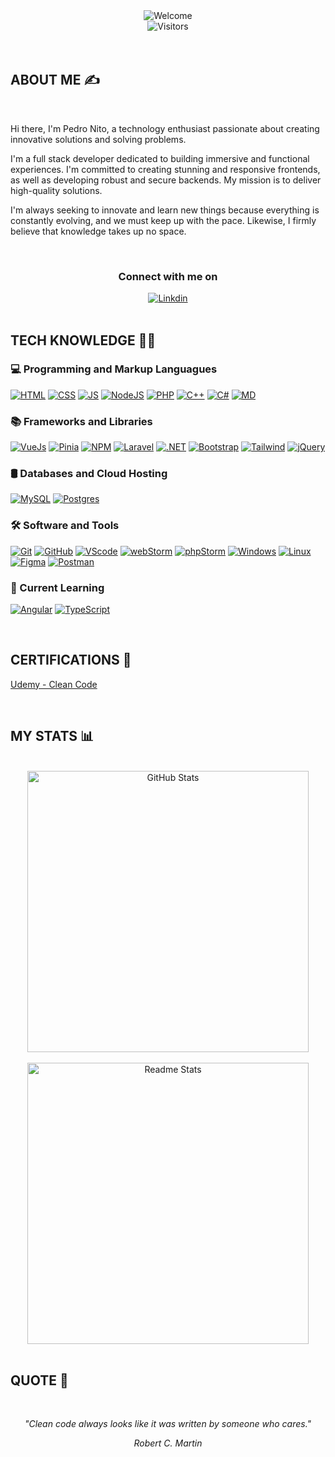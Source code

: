 <div align="center">
    <img src="https://readme-typing-svg.demolab.com?font=JetBrains+Mono&size=44&pause=1000&color=5092FF&center=true&vCenter=true&random=false&width=500&height=150&lines=Welcome+%F0%9F%91%8B" alt="Welcome" />
</div>

<div align="center">
    <img src="https://komarev.com/ghpvc/?username=PedroNito&style=for-the-badge&color=5092FF&label=Visitors" alt="Visitors" />
</div>

<br>
<br>

 ## ABOUT ME ✍️
<br>
<div>

Hi there, I'm Pedro Nito, a technology enthusiast passionate about creating innovative solutions and solving problems.

I'm a full stack developer dedicated to building immersive and functional experiences. I'm committed to creating stunning and responsive frontends, as well as developing robust and secure backends. My mission is to deliver high-quality solutions.

I'm always seeking to innovate and learn new things because everything is constantly evolving, and we must keep up with the pace. Likewise, I firmly believe that knowledge takes up no space.

</div>
<br>

<div align="center">

<h3> Connect with me on </h3>
    <a href="https://www.linkedin.com/in/pedro-nito-b20126205/">
        <img alt="Linkdin" src="https://img.shields.io/badge/linkedin-badge?style=for-the-badge&logo=linkedin&color=%230A66C2">
    <a/>
    <!-- <a href="mailto:pedro.nito.23@gmail.com">
        <img alt="Gmail" src="https://img.shields.io/badge/gmail-bagde?style=for-the-badge&logo=gmail&logoColor=%23FFFFFF&color=%23EA4335">
    <a/>
    <a href="https://discordapp.com/users/593920040454324224">
        <img alt="Discord" src="https://img.shields.io/badge/discord-badge?style=for-the-badge&logo=discord&logoColor=white&color=%235865F2">
    <a/> -->
</div>

<br>

## TECH KNOWLEDGE 👨‍💻

### 💻 Programming and Markup Languagues 
<!-- <img src="https://skillicons.dev/icons?i=html,css,js,nodejs,php,cpp,cs,md"/> -->

<a href="https://developer.mozilla.org/en-US/docs/Web/HTML"><img alt="HTML" src="https://skillicons.dev/icons?i=html"/></a>
<a href="https://developer.mozilla.org/en-US/docs/Web/CSS"><img alt="CSS" src="https://skillicons.dev/icons?i=css"/></a>
<a href="https://developer.mozilla.org/en-US/docs/Web/JavaScript"><img alt="JS" src="https://skillicons.dev/icons?i=js"/></a>
<a href="https://nodejs.org/"><img alt="NodeJS" src="https://skillicons.dev/icons?i=nodejs"/></a>
<a href="https://www.php.net/"><img alt="PHP" src="https://skillicons.dev/icons?i=php"/></a>
<a href="https://cplusplus.com/"><img alt="C++" src="https://skillicons.dev/icons?i=cpp"/></a>
<a href="https://dotnet.microsoft.com/en-us/languages/csharp"><img alt="C#" src="https://skillicons.dev/icons?i=cs"/></a>
<a href="https://www.markdownguide.org/"><img alt="MD" src="https://skillicons.dev/icons?i=md"/></a>

### 📚 Frameworks and Libraries
<!-- <img src="https://skillicons.dev/icons?i=vue,pinia,npm,laravel,dotnet,bootstrap,tailwind,jquery"/> -->

<a href="https://vuejs.org/" target="_blank"><img alt="VueJs" src="https://skillicons.dev/icons?i=vue"/></a>
<a href="https://pinia.vuejs.org/"><img alt="Pinia" src="https://skillicons.dev/icons?i=pinia"/></a>
<a href="https://www.npmjs.com/"><img alt="NPM" src="https://skillicons.dev/icons?i=npm"/></a>
<a href="https://laravel.com/"><img alt="Laravel" src="https://skillicons.dev/icons?i=laravel"/></a>
<a href="https://dotnet.microsoft.com/en-us/"><img alt=".NET" src="https://skillicons.dev/icons?i=dotnet"/></a>
<a href="https://getbootstrap.com/"><img alt="Bootstrap" src="https://skillicons.dev/icons?i=bootstrap"/></a>
<a href="https://tailwindcss.com/"><img alt="Tailwind" src="https://skillicons.dev/icons?i=tailwind"/></a>
<a href="https://jquery.com/"><img alt="jQuery" src="https://skillicons.dev/icons?i=jquery"/></a>

### 🛢️ Databases and Cloud Hosting
<!-- <img src="https://skillicons.dev/icons?i=mysql,postgres"/> -->

<a href="https://www.mysql.com/"><img alt="MySQL" src="https://skillicons.dev/icons?i=mysql"/></a>
<a href="https://www.postgresql.org/"><img alt="Postgres" src="https://skillicons.dev/icons?i=postgres"/></a>

### 🛠️ Software and Tools
<!-- <img src="https://skillicons.dev/icons?i=git,github,vscode,webstorm,phpstorm,windows,linux,figma,postman"/> -->

<a href="https://git-scm.com/"><img alt="Git" src="https://skillicons.dev/icons?i=git"/></a>
<a href="https://github.com/"><img alt="GitHub" src="https://skillicons.dev/icons?i=github"/></a>
<a href="https://code.visualstudio.com/"><img alt="VScode" src="https://skillicons.dev/icons?i=vscode"/></a>
<a href="https://www.jetbrains.com/webstorm/"><img alt="webStorm" src="https://skillicons.dev/icons?i=webstorm"/></a>
<a href="https://www.jetbrains.com/phpstorm/"><img alt="phpStorm" src="https://skillicons.dev/icons?i=phpstorm"/></a>
<a href="https://www.microsoft.com/en-us/windows?r=1"><img alt="Windows" src="https://skillicons.dev/icons?i=windows"/></a>
<a href="https://www.linux.org/"><img alt="Linux" src="https://skillicons.dev/icons?i=linux"/></a>
<a href="https://www.figma.com/"><img alt="Figma" src="https://skillicons.dev/icons?i=figma"/></a>
<a href="https://www.postman.com/"><img alt="Postman" src="https://skillicons.dev/icons?i=postman"/></a>

### 🌱 Current Learning 
<!-- <img src="https://skillicons.dev/icons?i=angular,ts"/> -->

<a href="https://angular.io/"><img alt="Angular" src="https://skillicons.dev/icons?i=angular"/></a>
<a href="https://www.typescriptlang.org/"><img alt="TypeScript" src="https://skillicons.dev/icons?i=ts"/></a>

<br>

## CERTIFICATIONS 🏅
<a href="https://udemy-certificate.s3.amazonaws.com/pdf/UC-732b1f69-ef8b-48a1-88aa-482c438669ab.pdf">Udemy - Clean Code</a>

<br>

## MY STATS 📊

<br>

<div align="center">
    <img width=450 src="https://streak-stats.demolab.com?user=PedroNito&theme=react" alt="GitHub Stats" />
</div>

<br/>

<div align="center">
    <img width=450 src="https://github-readme-stats.vercel.app/api?username=PedroNito&show_icons=true&theme=react&rank_icon=github" alt="Readme Stats" />
</div>

<br>

## QUOTE 💭

<br>
<div align="center">

*"Clean code always looks like it was written by someone who cares."*
<br>

*Robert C. Martin*

</div>

